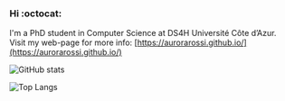 ### Hi :octocat:

I'm a PhD student in Computer Science at DS4H Université Côte d’Azur. Visit my web-page for more info: [https://aurorarossi.github.io/](https://aurorarossi.github.io/)

![GitHub stats](https://github-readme-stats.vercel.app/api?username=aurorarossi&hide=stars&count_private=trueshow_icons=true&theme=gotham)

![Top Langs](https://github-readme-stats.vercel.app/api/top-langs/?username=aurorarossi&hide=javascript,html,jupyter%20notebook,css&layout=compact&theme=gotham)

